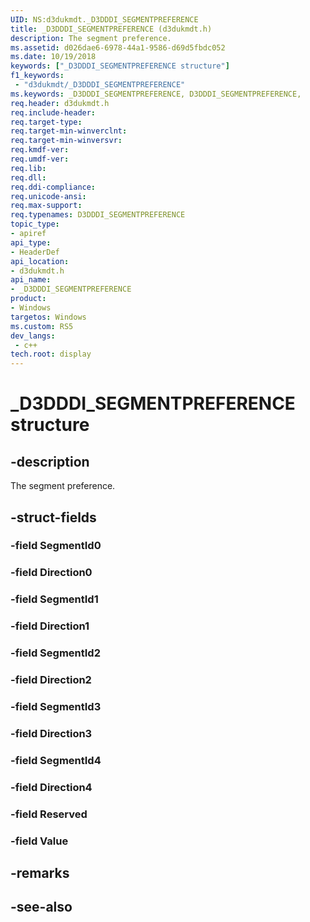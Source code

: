 ```yaml
---
UID: NS:d3dukmdt._D3DDDI_SEGMENTPREFERENCE
title: _D3DDDI_SEGMENTPREFERENCE (d3dukmdt.h)
description: The segment preference.
ms.assetid: d026dae6-6978-44a1-9586-d69d5fbdc052
ms.date: 10/19/2018
keywords: ["_D3DDDI_SEGMENTPREFERENCE structure"]
f1_keywords:
 - "d3dukmdt/_D3DDDI_SEGMENTPREFERENCE"
ms.keywords: _D3DDDI_SEGMENTPREFERENCE, D3DDDI_SEGMENTPREFERENCE, 
req.header: d3dukmdt.h
req.include-header:
req.target-type:
req.target-min-winverclnt:
req.target-min-winversvr:
req.kmdf-ver:
req.umdf-ver:
req.lib:
req.dll:
req.ddi-compliance:
req.unicode-ansi:
req.max-support:
req.typenames: D3DDDI_SEGMENTPREFERENCE
topic_type: 
- apiref
api_type: 
- HeaderDef
api_location: 
- d3dukmdt.h
api_name: 
- _D3DDDI_SEGMENTPREFERENCE
product:
- Windows
targetos: Windows
ms.custom: RS5
dev_langs:
 - c++
tech.root: display
---
```


# _D3DDDI_SEGMENTPREFERENCE structure

## -description

The segment preference.

## -struct-fields

### -field SegmentId0
 
### -field Direction0
 
### -field SegmentId1
 
### -field Direction1
 
### -field SegmentId2
 
### -field Direction2
 
### -field SegmentId3
 
### -field Direction3
 
### -field SegmentId4
 
### -field Direction4
 
### -field Reserved
 
### -field Value
 

## -remarks

## -see-also
